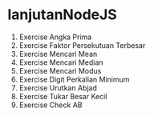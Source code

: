 # lanjutanNodeJS

1.  Exercise Angka Prima
2.  Exercise Faktor Persekutuan Terbesar
3.  Exercise Mencari Mean
4.  Exercise Mencari Median
5.  Exercise Mencari Modus
6.  Exercise Digit Perkalian Minimum
7.  Exercise Urutkan Abjad
8.  Exercise Tukar Besar Kecil
9.  Exercise Check AB